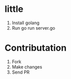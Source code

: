 # little
1. Install golang
2. Run go run server.go

# Contributation
1. Fork
2. Make changes
3. Send PR

